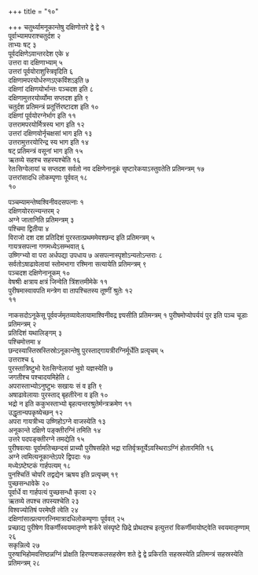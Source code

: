 +++
title = "१०"

+++
चतुर्थ्यामनूकान्तेषु दक्षिणोत्तरे द्वे द्वे १  
पूर्वाभ्यामपराश्चतुर्दश २  
ताभ्यः षट् ३  
पूर्वदक्षिणेऽवान्तरदेश एके ४  
उत्तरा वा दक्षिणाभ्याम् ५  
उत्तरां पूर्वयोराशुस्त्रिवृदिति ६  
दक्षिणामपरयोर्धरुणऽएकविंशऽइति ७  
दक्षिणां दक्षिणयोर्भान्तः पञ्चदश इति ८  
दक्षिणामुत्तरयोर्व्योमा सप्तदश इति ९  
चतुर्दश प्रतिमन्त्रं प्रतूर्त्तिरष्टादश इति १०  
दक्षिणां पूर्वयोरग्नेर्भाग इति ११  
उत्तरामपरयोर्मित्रस्य भाग इति १२  
उत्तरां दक्षिणयोर्नृचक्षसां भाग इति १३  
उत्तरामुत्तरयोरिन्द्र स्य भाग इति १४  
षट् प्रतिमन्त्रं वसूनां भाग इति १५  
ऋतव्ये सहश्च सहस्यश्चेति १६  
रेतःसिग्वेलायां च सप्तदश सर्वतो नव दक्षिणेनानूकं सृष्टारेकयाऽस्तुवतेति प्रतिमन्त्रम् १७  
उत्तरांसादधि लोकम्पृणाः पूर्ववत् १८  
१०  
  
  
  
पञ्चम्यामन्तेष्वश्विनीवदसपत्नाः १  
दक्षिणयोररत्न्यन्तरम् २  
अग्ने जातानिति प्रतिमन्त्रम् ३  
पश्चिमा द्वितीया ४  
विराजो दश दश प्रतिदिशं पुरस्तात्प्रथममेवश्छन्द इति प्रतिमन्त्रम् ५  
गायत्रसपत्ना गणमध्येऽसम्भवात् ६  
उष्णिग्भ्यो वा परा अर्धपद्या उपधाय ७ असपत्नास्पृशोऽन्यतोऽन्तराः ८  
सर्वतोऽषाढावेलायां स्तोमभागा रश्मिना सत्यायेति प्रतिमन्त्रम् ९  
पञ्चदश दक्षिणेनानूकम् १०  
वेषश्रीः क्षत्राय क्षत्रं जिन्वेति त्रिंशत्तमीमेके ११  
पुरीषमास्वावपति मन्त्रेण वा तापश्चितस्य तूष्णीं श्रुतेः १२  
११  
  
  
  
नाकसदोऽनूकेसू पूर्ववर्जमृतव्यावेलायामाश्विनीवद्र ज्ञ्यसीति प्रतिमन्त्रम् १ पुरीषमोप्योपर्ययं पुर इति पञ्च चूडाः प्रतिमन्त्रम् २  
प्रतिदिशं यथालिङ्गम् ३  
पश्चिमोत्तमा ४  
छन्दस्यास्तिस्रस्तिस्रोऽनूकान्तेषु पुरस्ताद्गायत्रीरग्निर्मूर्धेति प्रत्यृचम् ५  
उत्तराश्च ६  
पुरस्तात्रिष्टुभो रेतःसिग्वेलायां भुवो यज्ञस्येति ७  
जगतीश्च पश्चादयमिहेति ८  
अपरास्ताभ्योऽनुष्टुभः सखायः सं व इति ९  
अषाढावेलायाः पुरस्ताद् बृहतीरेना व इति १०  
भद्रो न इति ककुभस्ताभ्यो बृहत्यन्तरश्रुतेर्मन्त्रक्रमेण ११  
उद्धृतान्यपकृष्येच्छन् १२  
अपरा गायत्रीभ्य उष्णिहोऽग्ने वाजस्येति १३  
अनूकान्ते दक्षिणे पङ्क्तीरग्निं तमिति १४  
उत्तरे पदपङ्क्तीरग्ने तमद्येति १५  
पुरीषवत्याः पूर्वामतिच्छन्दसं प्राच्यौ पुरीषसहिते भद्रा रातिर्वृत्रतूर्येऽवस्थिराऽग्निं होतारमिति १६  
अग्ने त्वमित्यनूकान्तेऽपरे द्विपदाः १७  
मध्येऽष्टेष्टकं गार्हपत्यम् १८  
पुनश्चितिं चोपरि तद्वद्येन ऋषय इति प्रत्यृचम् १९  
पुच्छसन्धावेके २०  
पूर्वार्धे वा गार्हपत्यं पुच्छसन्धौ कृत्वा २२  
ऋतव्ये तपश्च तपस्यश्चेति २३  
विश्वज्योतिषं परमेष्ठी त्वेति २४  
दक्षिणांसात्प्रत्यगरत्निमात्रादधिलोकम्पृणाः पूर्ववत् २५  
प्रच्छाद्य पुरीषेण विकर्णीस्वयमातृण्णे शर्करे संस्पृष्टे छिद्रे प्रोथदश्च इत्युत्तरां विकर्णीमायोष्ट्वेति स्वयमातृण्णाम् २६  
सकृन्नित्ये २७  
पुरुषाभिहोमवत्तिष्ठन्नग्निं प्रोक्षति हिरण्यशकलसहस्रेण शते द्वे द्वे प्रकिरति सहस्रस्येति प्रतिमन्त्रं सहस्रस्येति प्रतिमन्त्रम् २८  
  
